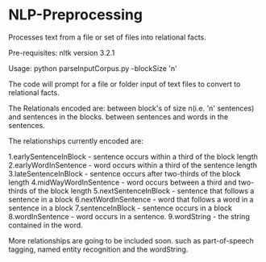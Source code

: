 # NLP-Preprocessing
Processes text from a file or set of files into relational facts.

Pre-requisites: nltk version 3.2.1

Usage:
python parseInputCorpus.py -blockSize 'n'

The code will prompt for a file or folder input of text files to convert to relational facts.

The Relationals encoded are:
between block's of size n(i.e. 'n' sentences) and sentences in the blocks.
between sentences and words in the sentences.

The relationships currently encoded are:

1.earlySentenceInBlock - sentence occurs within a third of the block length
2.earlyWordInSentence - word occurs within a third of the sentence length
3.lateSentenceInBlock - sentence occurs after two-thirds of the block length
4.midWayWordInSentence - word occurs between a third and two-thirds of the block length
5.nextSentenceInBlock - sentence that follows a sentence in a block
6.nextWordInSentence - word that follows a word in a sentence in a block
7.sentenceInBlock - sentence occurs in a block
8.wordInSentence - word occurs in a sentence.
9.wordString - the string contained in the word.

More relationships are going to be included soon. such as part-of-speech tagging, named entity recognition and the wordString.
